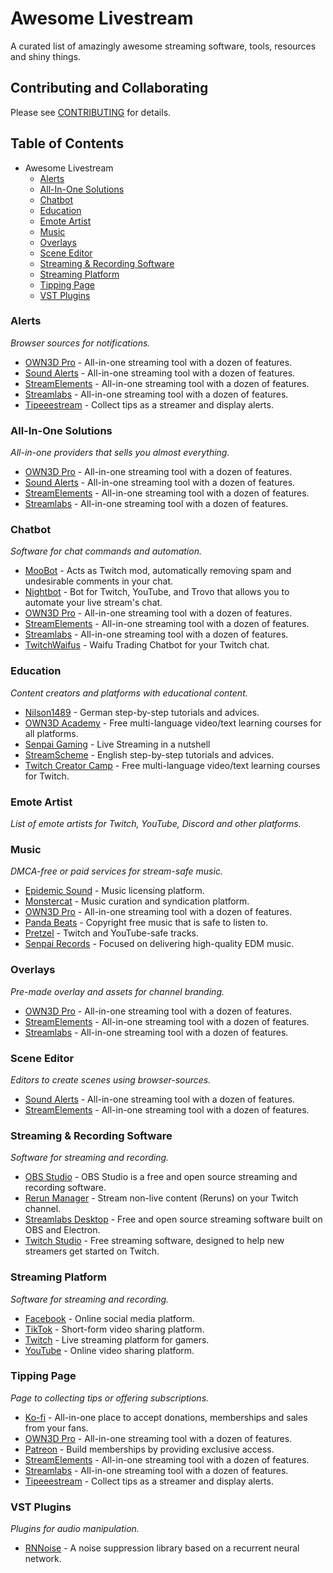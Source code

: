 # Awesome Livestream

A curated list of amazingly awesome streaming software, tools, resources and shiny things.

## Contributing and Collaborating

Please see [CONTRIBUTING](https://github.com/ghostzero/awesome-livestream/blob/main/CONTRIBUTING.md) for details.

## Table of Contents

- Awesome Livestream
  - [Alerts](#alerts)
  - [All-In-One Solutions](#all-in-one-solutions)
  - [Chatbot](#chatbot)
  - [Education](#education)
  - [Emote Artist](#emote-artist)
  - [Music](#music)
  - [Overlays](#overlays)
  - [Scene Editor](#scene-editor)
  - [Streaming & Recording Software](#streaming--recording-software)
  - [Streaming Platform](#streaming-platform)
  - [Tipping Page](#tipping-page)
  - [VST Plugins](#vst-plugins)

### Alerts

*Browser sources for notifications.*

* [OWN3D Pro](https://www.own3d.pro/) - All-in-one streaming tool with a dozen of features.
* [Sound Alerts](https://soundalerts.com/) - All-in-one streaming tool with a dozen of features.
* [StreamElements](https://streamelements.com/) - All-in-one streaming tool with a dozen of features.
* [Streamlabs](https://streamlabs.com/) - All-in-one streaming tool with a dozen of features.
* [Tipeeestream](https://www.tipeeestream.com/) - Collect tips as a streamer and display alerts.

### All-In-One Solutions

*All-in-one providers that sells you almost everything.*

* [OWN3D Pro](https://www.own3d.pro/) - All-in-one streaming tool with a dozen of features.
* [Sound Alerts](https://soundalerts.com/) - All-in-one streaming tool with a dozen of features.
* [StreamElements](https://streamelements.com/) - All-in-one streaming tool with a dozen of features.
* [Streamlabs](https://streamlabs.com/) - All-in-one streaming tool with a dozen of features.

### Chatbot

*Software for chat commands and automation.*

* [MooBot](https://moo.bot/) - Acts as Twitch mod, automatically removing spam and undesirable comments in your chat.
* [Nightbot](https://nightbot.tv/) - Bot for Twitch, YouTube, and Trovo that allows you to automate your live stream's chat.
* [OWN3D Pro](https://www.own3d.pro/) - All-in-one streaming tool with a dozen of features.
* [StreamElements](https://streamelements.com/) - All-in-one streaming tool with a dozen of features.
* [Streamlabs](https://streamlabs.com/) - All-in-one streaming tool with a dozen of features.
* [TwitchWaifus](https://twitchwaifus.com/) - Waifu Trading Chatbot for your Twitch chat.

### Education

*Content creators and platforms with educational content.*

* [Nilson1489](https://www.youtube.com/@Nilson1489) - German step-by-step tutorials and advices.
* [OWN3D Academy](https://www.own3d.academy/) - Free multi-language video/text learning courses for all platforms.
* [Senpai Gaming](https://www.youtube.com/@Senpai) - Live Streaming in a nutshell
* [StreamScheme](https://www.streamscheme.com/) - English step-by-step tutorials and advices.
* [Twitch Creator Camp](https://www.twitch.tv/creatorcamp) - Free multi-language video/text learning courses for Twitch.

### Emote Artist

*List of emote artists for Twitch, YouTube, Discord and other platforms.*


### Music

*DMCA-free or paid services for stream-safe music.*

* [Epidemic Sound](https://www.epidemicsound.com/) - Music licensing platform.
* [Monstercat](https://www.monstercat.com/) - Music curation and syndication platform.
* [OWN3D Pro](https://www.own3d.pro/) - All-in-one streaming tool with a dozen of features.
* [Panda Beats](https://pandabeatsmusic.com/) - Copyright free music that is safe to listen to.
* [Pretzel](https://www.pretzel.rocks/) - Twitch and YouTube-safe tracks.
* [Senpai Records](https://www.youtube.com/@SenpaiRecords) - Focused on delivering high-quality EDM music.

### Overlays

*Pre-made overlay and assets for channel branding.*

* [OWN3D Pro](https://www.own3d.pro/) - All-in-one streaming tool with a dozen of features.
* [StreamElements](https://streamelements.com/) - All-in-one streaming tool with a dozen of features.
* [Streamlabs](https://streamlabs.com/) - All-in-one streaming tool with a dozen of features.

### Scene Editor

*Editors to create scenes using browser-sources.*

* [Sound Alerts](https://soundalerts.com/) - All-in-one streaming tool with a dozen of features.
* [StreamElements](https://streamelements.com/) - All-in-one streaming tool with a dozen of features.

### Streaming & Recording Software

*Software for streaming and recording.*

* [OBS Studio](https://obsproject.com/) - OBS Studio is a free and open source streaming and recording software.
* [Rerun Manager](https://www.rerunmanager.com/) - Stream non-live content (Reruns) on your Twitch channel.
* [Streamlabs Desktop](https://streamlabs.com/streamlabs-live-streaming-software) - Free and open source streaming software built on OBS and Electron.
* [Twitch Studio](https://www.twitch.tv/broadcast/studio) - Free streaming software, designed to help new streamers get started on Twitch.

### Streaming Platform

*Software for streaming and recording.*

* [Facebook](https://www.facebook.com/) - Online social media platform.
* [TikTok](https://www.tiktok.com/) - Short-form video sharing platform.
* [Twitch](https://www.twitch.tv/) - Live streaming platform for gamers.
* [YouTube](https://www.youtube.com/) - Online video sharing platform.

### Tipping Page

*Page to collecting tips or offering subscriptions.*

* [Ko-fi](https://ko-fi.com/) - All-in-one place to accept donations, memberships and sales from your fans.
* [OWN3D Pro](https://www.own3d.pro/) - All-in-one streaming tool with a dozen of features.
* [Patreon](https://www.patreon.com/) - Build memberships by providing exclusive access.
* [StreamElements](https://streamelements.com/) - All-in-one streaming tool with a dozen of features.
* [Streamlabs](https://streamlabs.com/) - All-in-one streaming tool with a dozen of features.
* [Tipeeestream](https://www.tipeeestream.com/) - Collect tips as a streamer and display alerts.

### VST Plugins

*Plugins for audio manipulation.*

* [RNNoise](https://github.com/xiph/rnnoise) - A noise suppression library based on a recurrent neural network.